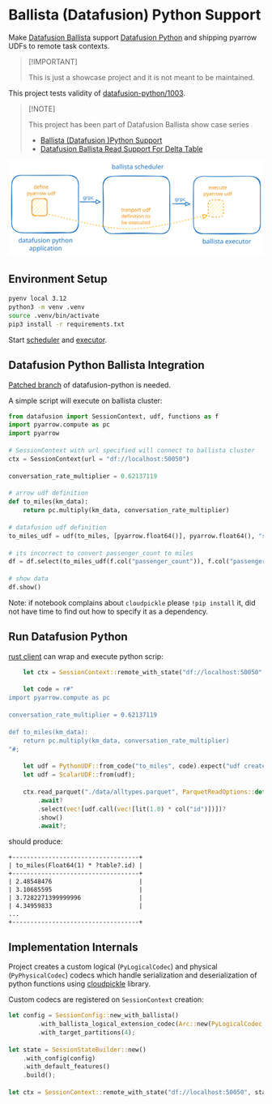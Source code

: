 # Ballista (Datafusion) Python Support

Make [Datafusion Ballista](https://github.com/apache/datafusion-ballista) support [Datafusion Python](http://github.com/apache/datafusion-python) and shipping pyarrow UDFs to remote task contexts.

>
> [!IMPORTANT]
>
> This is just a showcase project and it is not meant to be maintained.
>

This project tests validity of [datafusion-python/1003](https://github.com/apache/datafusion-python/pull/1003).

>
> [!NOTE]
>
> This project has been part of Datafusion Ballista show case series
>
> - [Ballista (Datafusion )Python Support](https://github.com/milenkovicm/ballista_python)
> - [Datafusion Ballista Read Support For Delta Table](https://github.com/milenkovicm/ballista_delta)
>

![architecture](architecture.excalidraw.svg)

## Environment Setup

```bash
pyenv local 3.12
python3 -m venv .venv
source .venv/bin/activate
pip3 install -r requirements.txt
```

Start [scheduler](examples/scheduler.rs) and [executor](examples/executor.rs).

## Datafusion Python Ballista Integration

[Patched branch](https://github.com/milenkovicm/datafusion-python/tree/poc_ballista_support) of datafusion-python is needed.

A simple script will execute on ballista cluster:

```python
from datafusion import SessionContext, udf, functions as f
import pyarrow.compute as pc
import pyarrow

# SessionContext with url specified will connect to ballista cluster
ctx = SessionContext(url = "df://localhost:50050")

conversation_rate_multiplier = 0.62137119

# arrow udf definition
def to_miles(km_data):
    return pc.multiply(km_data, conversation_rate_multiplier)    

# datafusion udf definition 
to_miles_udf = udf(to_miles, [pyarrow.float64()], pyarrow.float64(), "stable")

# its incorrect to convert passenger_count to miles
df = df.select(to_miles_udf(f.col("passenger_count")), f.col("passenger_count"))

# show data 
df.show()
```

Note: if notebook complains about `cloudpickle` please `!pip install` it, did not have time to find out how to specify it as a dependency.

## Run Datafusion Python

[rust client](examples/client.rs) can wrap and execute python scrip:

```rust
    let ctx = SessionContext::remote_with_state("df://localhost:50050", state).await?;

    let code = r#"
import pyarrow.compute as pc

conversation_rate_multiplier = 0.62137119

def to_miles(km_data):    
    return pc.multiply(km_data, conversation_rate_multiplier)    
"#;

    let udf = PythonUDF::from_code("to_miles", code).expect("udf created");
    let udf = ScalarUDF::from(udf);

    ctx.read_parquet("./data/alltypes.parquet", ParquetReadOptions::default())
        .await?
        .select(vec![udf.call(vec![lit(1.0) * col("id")])])?
        .show()
        .await?;

```

should produce:

```text
+-----------------------------------+
| to_miles(Float64(1) * ?table?.id) |
+-----------------------------------+
| 2.48548476                        |
| 3.10685595                        |
| 3.7282271399999996                |
| 4.34959833                        |
...
+-----------------------------------+
```

## Implementation Internals

Project creates a custom logical (`PyLogicalCodec`) and physical (`PyPhysicalCodec`) codecs which handle serialization and deserialization of python functions using [cloudpickle](https://github.com/cloudpipe/cloudpickle) library.

Custom codecs are registered on `SessionContext` creation:

```rust
let config = SessionConfig::new_with_ballista()
        .with_ballista_logical_extension_codec(Arc::new(PyLogicalCodec::default()))
        .with_target_partitions(4);

let state = SessionStateBuilder::new()
    .with_config(config)
    .with_default_features()
    .build();

let ctx = SessionContext::remote_with_state("df://localhost:50050", state).await?;
```
